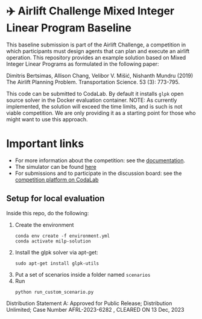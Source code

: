 # ✈️ Airlift Challenge Mixed Integer Linear Program Baseline

This baseline submission is part of the Airlift Challenge,
a competition in which participants must design agents that can plan and execute an airlift operation.
This repository provides an example solution based on Mixed Integer Linear Programs as formulated in the following paper:

   Dimitris Bertsimas, Allison Chang, Velibor V. Mišić, Nishanth Mundru (2019)
   The Airlift Planning Problem.
   Transportation Science.
   53 (3): 773-795.

This code can be submitted to CodaLab.
By default it installs `glpk` open source solver in the Docker evaluation container.
NOTE: As currently implemented, the solution will exceed the time limits, and is such is not viable competition. We are only providing it as a starting point for those who might want to use this approach. 

# Important links
* For more information about the competition: see the [documentation](https://airlift-challenge.github.io/).
* The simulator can be found [here](https://github.com/airlift-challenge/airlift)
* For submissions and to participate in the discussion board: see the [competition platform on CodaLab](https://codalab.lisn.upsaclay.fr/competitions/16103)


## Setup for local evaluation
Inside this repo, do the following:

1) Create the environment
   ```
   conda env create -f environment.yml
   conda activate milp-solution
   ```
2) Install the glpk solver via apt-get:
   ```
   sudo apt-get install glpk-utils
   ```
3) Put a set of scenarios inside a folder named `scenarios`
4) Run
   ```
   python run_custom_scenario.py
   ``` 
Distribution Statement A: Approved for Public Release; Distribution Unlimited; Case Number AFRL-2023-6282 , CLEARED ON 13 Dec, 2023
